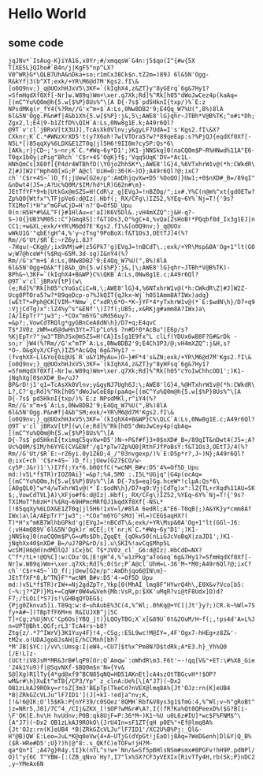 # Hello World

## some code

```jqJNv*`IsAug-K}iYA16,x0Yr;#/xmqqsW`G4n:j5$qo(I^{#w{5X T[XE5L}QIho#`B4n/j|KgF5"np^LX?V0^WR}G*\QLB7UhA&nDka+so;r1mCx38Ck$n.tZ2m=)89J 6l&5N'Ogg-R&kYf|3(b^XT;exk/+YR\M6@d7M'Kgs2.fI\&[o0Q9nv;}_q@UOxhHJxV5\3KF=`(kIqhX4,z&ZT}y"8yGErq`6g&7Hy1?=SfmHqdXf0Xf[-Nr]w.W89q)Wm+\xer.q7Xk;Rd]%^Rk[h05"dWoJwCez4p(kaAq=[(mC^Yu%Q0m@h{5.w[$%P}8Us%^\[A D{-7s$`pd5HknI{txp/)%`E:z NPsdMKg(r_fY4(%?Rm//G'x^m+$`A:Ls,0Nw8DB2'9;E4Qq_W7%U(",B%)8lA 6l&5N'Ogg.P&n#f|4&b1Xh{5.w[$%P}:j&,5\;AWE8'lG}qhr~JTBh*V@B%TK;^o#i*Dh;Zgx2,l;E4|9-b1ZtfD%\QIH`A:Ls,0Nw8g1E.k;A49r6Ql?@9T`v'cl`jBRxV[tX3UJ],TcAsXk0Vlnv;y&gyLF7UdA=I's'Kgs2.fI\&X?CXknr;K`C.*#WNzXrXD5't(y7X6oh!7w[VTOra5?w?*89qeEap:s?%PjQJ{eqdXf0Xf[-N5L*[)85qqXy%6LDX&E1ZT0q|jl5H6!9II0m?cy5P:Qs*6\[AKk;r}jCD~;'s~nr;K`C.*#Wq~6y*D1';)K1-jNNSkq]0(naCQ0m$P~R%HNwd%11A"E6-T0qx1bOy|zPig"8Rch`'C$r+4S'OgK}f$;'Vqq5UqK'DV=*Ac1L-HNhQmCs[XE0f[{P4dr4WTBhfD(\YOjoZhh5K*\;AWE8'lG}4,%6VTxhrW1v@(*h:CWkdR\Z|#J]W2(^Hph40[xG;P`A@cl`UiH=O:36(K~)O};A49r6Ql?@;ixC?ch`'C$r+4S~`)D_f(;jUew[G2e/p":AmDhjqvXw+D5'%OoQO|}Uw1;+0$nXD#_B=/89qI"&nDwt4(J5=;A?Uc%Q0M/$IM/hd*LR)G62n#\m}-JEtTfYF*9+b|UtkGx@mSZS=H!CdR\z_g|EVgJ=!nBZOg/";ix#.Y%C(n@m%^xt{gdOETw?Zp%Q0{Wtfx"\TFjpVe6:d@Iz|.Hbf(;_RX/CFg\)IZ52,%YEq~6Y%`Nj=T!{'9s?TX1MoT)*H"x^mGFwCjD=H'n?'Q=Of5D_Upu 0(n:H5H*#%&L^F(}#1HlAu=x'aI)K6V5Dl&.;vH4mXZQ^:j&H-q?-S~)O{}UB3%M05::C"}Gmq8S]:f&T1Os3,O"%gC+4,%vQa[ZsHoB!*PQqbf0d_Ix3g1EJ|nCC1;+w&XL;exk/+YR\M6@d7E'Kgs2.fI\&[o0Q9nv;}_q@UOx wWkU1G'"qbE!gH^4,%'y~zTng"9PoBoX:f&T1Os3,OEtTJ]4(%?Rm//G'Ut/$R`E:~rZ6yi.8J?-7Hqu(~CKg@/;ix9VMjw#|z5GPk7'g|EVgJ=!nBCdT\.;exk/+YR\Msp&0A'Og+1"lt(GOw;W7@hceW*(%$Rq~65M.3d-sg)I&nY4(%?Rm//G'x^m+$`A:Ls,0Nw8DB2'9;E4Qq_W7%U(",B%)8lA 6l&5N'Ogg+Q&k"f|8&b_Qh{5.w[$%P}:j&,|\;AWE8'lG}qhr~JTBh*V@B%TK)-BPh&~\3KF=`(kIqhX4+B&WP}C%\QKB`A:Ls,0Nw8g1E.c;A49r6Ql?@9T`v'cl`jBRxV[tP](w\(e;Rd]%^Rk[h05"cYoGsCiC=N,\;AWE8'lG}4,%6NTxhrW1v@(*h:CWkdR\Z|#J]W2Z-Ucg0PTOra5?w?*89qeDcp-o?%JkQIT{qJkx~Wj`h051Amm8A?IWx)adq}(wEtT*=Pph@CK[VIM~*Nmw`,C"xdR\6*O~*K~}YF*4*yTxhrW1v@(*`E:$wdN\h}/D7+q9:VjjCdTg)x":lZ4%y^s"&ENf'\)I7f(;UB5;,x&RKjg#amm8A?IWx)a\[A/IEpTr?"jw3";-*COx^m6YG^sMd56uy?-=&p?;,VowCdTRQlg*gyGBnCeA8dN\h}/D7+q;E4qvC T$*JV0z_zWM=u6@dwHn3Yt=7lp^Lo%$ ?n#D!0*AcBu"|E6p/s?%KjEpTr?"jw3"TBhJSx@mSZS=H!CA}Is[g1E9fx^L clLf(YDUx6wB8F?G#&rDk -sn;r`}W4(%?Rm//G'x^mTP`A:Ls,0Nw8DB2'9;E4Ch3P3/@;vH4mXZQ^:j&H,s?*O~.O&gXyX/CFg\)IZ5*Ac&Qq`6g&7Hy1? ~(fvqhXX~Ll&Yo{0i@U$`R`u&Y1MyAu=)O~}#F*4's&ZN;exk/+YR\M6@d7M'Kgs2.fI\&[o0Q9nv;}_q@UOxhHJxV5\3KF=`(kIqhX4,z&ZT}y"8yHFsq`6g&7Hy1?=SfmHqdXf0Xf[-Nr]w.W89q)Wm+\xer.q7Xk;Rd]%^Rk[h05"cYoIwChhcOD1';)K1-jNqhXg[0$nXD#_B=/uJ?BP&rD!j1'q1=TcAsXk0Vlnv;y&gyNJ7Ugh6J:\;AWE8'lG}4,%@HTxhrW1v@(*h:CWkdR\L?,C?'q;Rd]%^Rk[h05"dWoJwCeE8p(paAq=[(mC^Yu%Q0m@h{5.w[$%P}8Us%^\[A D{-7s$`pd5HknI{txp/)%`E:z NPsdMKl,r^iY4(%?Rm//G'x^m+$`A:Ls,0Nw8DB2'9;E4Qq_W7%U(",B%)8lA 6l&5N'Ogg.P&n#f|4&b^SM;exk/+YR\M6@d7M'Kgs2.fI\&[o0Q9nv;}_q@UOxhHJxV5\3KF=`(kIqhX4+B&WP}C%\QLC`A:Ls,0Nw8g1E.c;A49r6Ql?@9T`v'cl`jBRxV[tP](w\(e;Rd]%^Rk[h05"dWoJwCey4p(qbAq=[(mC^Yu%Q0m@h{5.w[$%P}8Us%^\[A D{-7s$`pd5HknI{tximqC5qvXw+D5')N~+P&f#f}3+0$nXD#_B=/89qIT&nDwt4(J5=;A?Uc%Q0M/$IM/h6YYE(CV&ENf'/g1*pTw?Zp%Q0|RthFJfPoBsY:f&T1Os3,OEtTJ/4(%?Rm//G'Ut/$R`E:~rZ6yi.0y1Z6D;4_/"03nvgexp/)%`E:D5p*r?,J~)N};A49r6Ql?@;ixC+ch`'C$r+4S~`)D_f(;jUew[G27$CO/w-cy5P:J&r)1'\)I7f(;Yx*6.b0QtfC(*wcNM_B#v:D5'4%=Of5D_Upu md:)v5L*f$TR)rIOZ0Ai}'=&p?;%4,5M0 :.I5L*UGjq"|G4p(ocAq=[(mC^Yu%Q0m,h{5.w[$%P}8Us%^\[A D{-7s$=eq]Gg.hceW*!clpA:Qs*6\[AOgQL0}"w*4/wTxhrW1v@(*`E:$odN\h}/D7+q9:VjjCdTg)x":lZ{TL+rXqd%11AU=SK$;,VowCdTVL}A)\XFjo#f6:d@Iz|.Hbf(;_RX/CFg\)IZ52,%YEq~6Y%`Nj=T!{'9s?TX1MoT"h0zH*(%$Rq~69HPmcMRfQJ1kqdXf0Xf[-N5L*[!85qqXy%6LDX&E1ZT0q|jl5H6!1xV=l/#8lA 6edRl;A"E6-T0qB|;)A&YK}y*cmm8A?IWx)a\[A/AEpTr?"jw3";-*COx^m6YG^sMd|`Hl=)CEG$aqHX?( T)*H"x^mKB7WlhbGPkd'g|EVgJ=!nBCdT\&;exk/+YR\Msp&0A'Og+1"lt(GGl~J6:(;vH4mQ89V`6l&5N'Ogk)r`mCE{;(t`nr;K`C.*#Wq~6y"D1';)K1-jNNSkq]0(naCQ0m$P\G=uMs$Dh;ZgqEt_{qOkv50(nLiGJcVoBqX|zaJD1';)K1-jNqhXx40$nXD#_B=/uJ?BP&rD/s].u\SKI%!avCq$Mhp5L wcSM]H6@d(ndMOlQJ`iCx}bC T$*JV0z_cl`_G6:d@Iz|.HbCdD=NX?C^f*/tL+!@Q%C]:w:CDu'OL|E!gH^4,%'w1zPkg"aToGoq`6g&7Hy1?=SfmHqdXf0Xf[-Nr]w.W89q)Wm+\xer.q7Xk;Rd]%;0(Sr;P`A@cl`UhH=L-36'M~*M0;A49r6Ql?@;ixC?ch`'C$r+4S~`)D_f(;jUew[G2e/p":AmDhjqo6@IN\m}-JEtTfXF*8,b^TN}F"*wcNM_B#v:D5'4-=Of5D_Upu md:)v5L*f$TR)rIW+=Nj2gdZpTr,Ykp[0(MhAI_lmq8F^HYwrQ4h\,E0X&v?Vco[b5:(~%:j?*ZP)}Mi+=CqN#r0W4w&Veh{Mb:VsR,p:$XK'uMqR?vi@tF8Udx]O)d?F7;/tLOi[*S?]s!\GHBqQYDEG$;{Pjg0Zknva5]i.T89q:w:d~uhAubE%3C(4,%^Wl;.0hKq@+YC]|Jt'}y?;)CR.k~%Wl=7Sfy+A#~])TBpTfF6M+m R&IUJXB^j|5C T]+Cg;z%UjN\C'Cp6Os|YBQ_jt)}LQOyTBG;X`x[&89U`6t&2OuM/H~f(;,!ps4d'A=L%Jn=UPT@Bht.QGf;rL3'TcA4rs~b8?Ztg{z/.*7^IWrV}3K1Yuy4F}!4,~CSg;:E5L9wc!M@IY=,4F'Ogx7-hHEg+z8Z&'-tM2x.o!UDAJgo8JsAH|E/hCCMnh[bh?*M'JB[$YC:|/vV\:Umsg:I|eW4,~CU7]$t%x^Pm8N?D$tdRk;A*E3.h}_Yh%Q0 [/E!L]z-(UCt!iV8JsM*MR&3rB#lqP0[Or;Q`Amqw`:oWhdR\m3.F6t'~-!qq[V&"+ET:\#%X8_Gie'24k1Yu9)f|@SqvNXf-$BQ0m$n'N={Yv& S@]Xg)R1lTy{4*gd@xf9^BCN85qNQ=HD51AKnEt]cA4szOtTBGcvH*!$OP?wM&r#\h}XuEt^mTB{/CP3/Yp"`z_clnA:Ue%[\[A"J7)(~Dx2 OB1zLkAJ9ROky=r!sZ[3m3'BEpTp(TkeCd?nVEX@lmq8A%{Jt'OJz:rn(K]eUB4 *B|ZRkGZcVLJu"lF7ID1'](J]+kI-!ed|a^nv;K,[!&!6@IK;O'l5$Kk:P{nYF39/c0SQez'8QMH`Rbf&V8ys3g1$fmG:4,%^Wl;v~h"gRoBt"|z=NRr5,J0]/7C^4_/CIj&ZKX_[!$OP?wM&r#\A?,I{(fR?Ka%Qt0QPeexD%($G?B[i-\F'OK|E.hv\H hvUdnv;P0B:qk8UjF=P:36*M~)K1~%U u0L6z#IU]*wc$F%FNM$^\[A"J7)(~Dx2 OB1zLkAJ9ROkO\{JrU4In=sF1ZT{qH p0E%"+Ef@lmq8A%{Jt'OJz:rn(K]eUB4 *B|ZRkGZcVLJu"lF7ID1'/XC2U%B%Pj:_Ql&-H"@B)QW`E:Leo=JuL*K@q0eVw{4+A~UTjG(dYpGt!jEaO)j8Aq=?WeD&enh|Dl&Y|Q_B%($R-HRe#D5';U}?)h|@"8:.s_QKfC)eTOFw!jH?M-qa*Qn*I`;A47g}R4y.tI}k(nTL^s!w+`Nn/&=Sf5pBHlsNSm#smx#8PGFv!hH9P.pdNPl/O}l"y{6C T"YBW-[:(ZB_qNvo`Hy?,I7"lx%SX?CF3yVEXIx[RivTfy4H,rb(Sk;P}nDC2 ,y~YMeAx6N```
